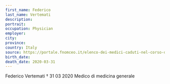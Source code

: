 ```yaml
---
first_name: Federico
last_name: Vertemati
description: 
portrait: 
occupation: Physician
employer: 
city: 
province: 
country: Italy
source: https://portale.fnomceo.it/elenco-dei-medici-caduti-nel-corso-dellepidemia-di-covid-19/
birth_date: 
death_date: 2020-03-31
---
```


Federico Vertemati † 31 03 2020
Medico di medicina generale